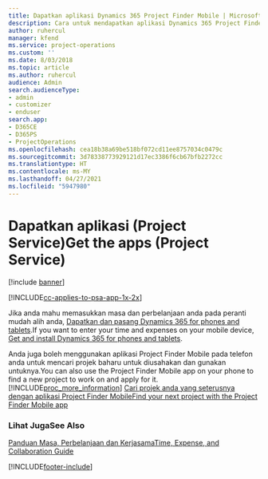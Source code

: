 ```yaml
---
title: Dapatkan aplikasi Dynamics 365 Project Finder Mobile | MicrosoftDocs
description: Cara untuk mendapatkan aplikasi Dynamics 365 Project Finder Mobile
author: ruhercul
manager: kfend
ms.service: project-operations
ms.custom: ''
ms.date: 8/03/2018
ms.topic: article
ms.author: ruhercul
audience: Admin
search.audienceType:
- admin
- customizer
- enduser
search.app:
- D365CE
- D365PS
- ProjectOperations
ms.openlocfilehash: cea18b38a69be518bf072cd11ee8757034c0479c
ms.sourcegitcommit: 3d78338773929121d17ec3386f6cb67bfb2272cc
ms.translationtype: HT
ms.contentlocale: ms-MY
ms.lasthandoff: 04/27/2021
ms.locfileid: "5947980"
---
```

# <a name="get-the-apps-project-service"></a><span data-ttu-id="00a2f-103">Dapatkan aplikasi (Project Service)</span><span class="sxs-lookup"><span data-stu-id="00a2f-103">Get the apps (Project Service)</span></span>

[!include [banner](../includes/psa-now-project-operations.md)]

[!INCLUDE[cc-applies-to-psa-app-1x-2x](../includes/cc-applies-to-psa-app-1x-2x.md)]

<span data-ttu-id="00a2f-104">Jika anda mahu memasukkan masa dan perbelanjaan anda pada peranti mudah alih anda, [Dapatkan dan pasang Dynamics 365 for phones and tablets](/dynamics365/mobile-app/dynamics-365-phones-tablets-users-guide).</span><span class="sxs-lookup"><span data-stu-id="00a2f-104">If you want to enter your time and expenses on your mobile device, [Get and install Dynamics 365 for phones and tablets](/dynamics365/mobile-app/dynamics-365-phones-tablets-users-guide).</span></span>  
  
 <span data-ttu-id="00a2f-105">Anda juga boleh menggunakan aplikasi Project Finder Mobile pada telefon anda untuk mencari projek baharu untuk diusahakan dan gunakan untuknya.</span><span class="sxs-lookup"><span data-stu-id="00a2f-105">You can also use the Project Finder Mobile app on your phone to find a new project to work on and apply for it.</span></span> [!INCLUDE[proc_more_information](../includes/proc-more-information.md)] <span data-ttu-id="00a2f-106">[Cari projek anda yang seterusnya dengan aplikasi Project Finder Mobile](../psa/find-next-project-finder-mobile-app.md)</span><span class="sxs-lookup"><span data-stu-id="00a2f-106">[Find your next project with the Project Finder Mobile app](../psa/find-next-project-finder-mobile-app.md)</span></span> 
  
### <a name="see-also"></a><span data-ttu-id="00a2f-107">Lihat Juga</span><span class="sxs-lookup"><span data-stu-id="00a2f-107">See Also</span></span>  
 [<span data-ttu-id="00a2f-108">Panduan Masa, Perbelanjaan dan Kerjasama</span><span class="sxs-lookup"><span data-stu-id="00a2f-108">Time, Expense, and Collaboration Guide</span></span>](../psa/time-expense-collaboration-guide.md)


[!INCLUDE[footer-include](../includes/footer-banner.md)]